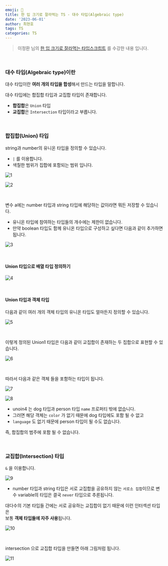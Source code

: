 ```yaml
---
emoji: 📖
title: 한 입 크기로 잘라먹는 TS - 대수 타입(Algebraic type)
date: '2023-06-01'
author: 최현호
tags: TS
categories: TS
---
```


> 이정환 님의 [한 입 크기로 잘라먹는 타입스크립트](https://www.inflearn.com/course/%ED%95%9C%EC%9E%85-%ED%81%AC%EA%B8%B0-%ED%83%80%EC%9E%85%EC%8A%A4%ED%81%AC%EB%A6%BD%ED%8A%B8/) 를 수강한 내용 입니다.

<br>

### 대수 타입(Algebraic type)이란

대수 타입이란 **여러 개의 타입을 합성**해서 만드는 타입을 말합니다.

대수 타입에는 합집합 타입과 교집합 타입이 존재합니다.

- **합집합**은 `Union` 타입
- **교집합**은 `Intersection` 타입이라고 부릅니다.

<br>

### 합집합(Union) 타입

string과 number의 유니온 타입을 정의할 수 있습니다.

- `|` 를 이용합니다.
- 색칠한 범위가 집합에 포함되는 범위 입니다.

![1](https://github.com/Choi-HyunHo/hyunho-gatsby-blog/assets/87301268/2bae75f4-7140-4073-a362-4c0257598a15)

![2](https://github.com/Choi-HyunHo/hyunho-gatsby-blog/assets/87301268/3a79e299-e326-406f-8854-53fbbed8b845)

<br>

변수 a에는 number 타입과 string 타입에 해당하는 값이라면 뭐든 저장할 수 있습니다.

- 유니온 타입에 참여하는 타입들의 개수에는 제한이 없습니다.
- 만약 boolean 타입도 함께 유니온 타입으로 구성하고 싶다면 다음과 같이 추가하면 됩니다.

![3](https://github.com/Choi-HyunHo/hyunho-gatsby-blog/assets/87301268/34f98f90-9ef7-4c2a-83a3-006669605614)

<br>

#### Union 타입으로 배열 타입 정의하기

![4](https://github.com/Choi-HyunHo/hyunho-gatsby-blog/assets/87301268/4f63342f-a63c-4b7f-bdd9-e5544b0d59ec)

<br>

#### Union 타입과 객체 타입

다음과 같이 여러 개의 객체 타입의 유니온 타입도 얼마든지 정의할 수 있습니다.

![5](https://github.com/Choi-HyunHo/hyunho-gatsby-blog/assets/87301268/094cd312-3aa9-41dd-baa4-4a0f15ddfeea)

<br>

이렇게 정의된 Union1 타입은 다음과 같이 교집합이 존재하는 두 집합으로 표현할 수 있습니다.

![6](https://github.com/Choi-HyunHo/hyunho-gatsby-blog/assets/87301268/3b007352-8996-40cd-ad1e-52e8a9ddfb2f)

<br>

따라서 다음과 같은 객체 들을 포함하는 타입이 됩니다.

![7](https://github.com/Choi-HyunHo/hyunho-gatsby-blog/assets/87301268/ecbae224-9260-4297-abfd-5d1be683fffc)

![8](https://github.com/Choi-HyunHo/hyunho-gatsby-blog/assets/87301268/40c7172c-0092-4e36-a795-8c3792253691)

- unoin4 는 dog 타입과 person 타입 `name` 프로퍼티 밖에 없습니다.
- 그러면 해당 객체는 `color` 가 없기 때문에 dog 타입에도 포함 될 수 없고
- `language` 도 없기 때문에 person 타입이 될 수도 없습니다.

즉, 합집합의 범주에 포함 될 수 없습니다.

<br>

### 교집합(Intersection) 타입

`&` 을 이용합니다.

![9](https://github.com/Choi-HyunHo/hyunho-gatsby-blog/assets/87301268/8dadc69f-06a1-4ee3-9812-80d19ec52a99)

- number 타입과 string 타입은 서로 교집합을 공유하지 않는 `서로소 집합`이므로 변수 variable의 타입은 결국 `never` 타입으로 추론됩니다.

대다수의 기본 타입들 간에는 서로 공유하는 교집합이 없기 때문에 이런 인터섹션 타입은 <br> 보통 **객체 타입들에 자주 사용**됩니다.

![10](https://github.com/Choi-HyunHo/hyunho-gatsby-blog/assets/87301268/b7483aeb-7d85-4193-9bbc-f9d1d2fbc581)

<br>

intersection 으로 교집합 타입을 만들면 아래 그림처럼 됩니다.

![11](https://github.com/Choi-HyunHo/hyunho-gatsby-blog/assets/87301268/f28c5010-03e2-43d1-b245-d50b7db2c945)

<br>

```toc

```
